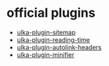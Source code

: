 # official plugins

- [ulka-plugin-sitemap](https://github.com/ulkajs/ulka-plugins/tree/main/ulka-plugin-sitemap)
- [ulka-plugin-reading-time](https://github.com/ulkajs/ulka-plugins/tree/main/ulka-plugin-reading-time)
- [ulka-plugin-autolink-headers](https://github.com/ulkajs/ulka-plugins/tree/main/ulka-plugin-autolink-headers)
- [ulka-plugin-minifier](https://github.com/ulkajs/ulka-plugins/tree/main/ulka-plugin-minifier)
